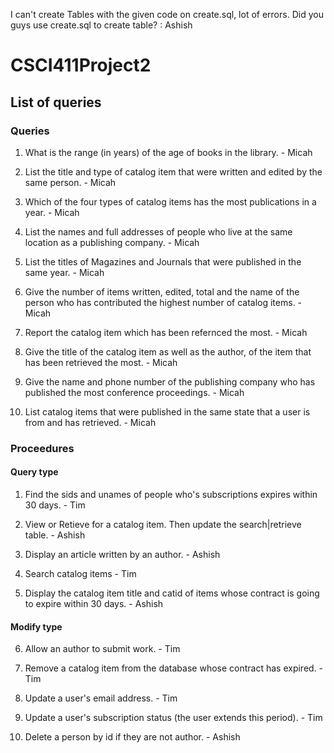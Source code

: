 I can't create Tables with the given code on create.sql,  lot of errors. Did you guys use create.sql to create table? : Ashish

# CSCI411Project2

## List of queries

### Queries

1) What is the range (in years) of the age of books in the library. - Micah

2) List the title and type of catalog item that were written and edited by the same person. - Micah

3) Which of the four types of catalog items has the most publications in a year. - Micah

4) List the names and full addresses of people who live at the same location as a publishing company. - Micah

5) List the titles of Magazines and Journals that were published in the same year. - Micah

6) Give the number of items written, edited, total and the name of the person who has contributed the highest number of catalog items. - Micah

7) Report the catalog item which has been refernced the most. - Micah

8) Give the title of the catalog item as well as the author, of the item that has been retrieved the most. - Micah

9) Give the name and phone number of the publishing company who has published the most conference proceedings. - Micah

10) List catalog items that were published in the same state that a user is from and has retrieved. - Micah

### Proceedures

#### Query type

1) Find the sids and unames of people who's subscriptions expires within 30 days. - Tim

2) View or Retieve for a catalog item. Then update the search|retrieve table. - Ashish

3) Display an article written by an author. - Ashish

4) Search catalog items - Tim

5) Display the catalog item title and catid of items whose contract is going to expire within 30 days. - Ashish

#### Modify type

6) Allow an author to submit work. - Tim

7) Remove a catalog item from the database whose contract has expired. - Tim

8) Update a user's email address. - Tim

9) Update a user's subscription status (the user extends this period). - Tim

10) Delete a person by id if they are not author. - Ashish

